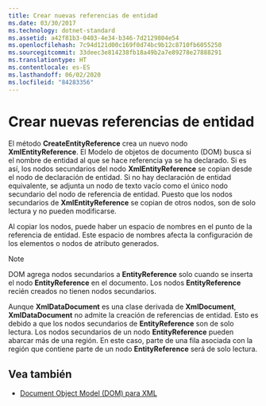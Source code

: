 ```yaml
---
title: Crear nuevas referencias de entidad
ms.date: 03/30/2017
ms.technology: dotnet-standard
ms.assetid: a42f81b3-0403-4e34-b346-7d2129804e54
ms.openlocfilehash: 7c94d121d00c169f0d74bc9b12c8710fb6055250
ms.sourcegitcommit: 33deec3e814238fb18a49b2a7e89278e27888291
ms.translationtype: HT
ms.contentlocale: es-ES
ms.lasthandoff: 06/02/2020
ms.locfileid: "84283356"
---
```

# <a name="creating-new-entity-references"></a>Crear nuevas referencias de entidad
El método **CreateEntityReference** crea un nuevo nodo **XmlEntityReference**. El Modelo de objetos de documento (DOM) busca si el nombre de entidad al que se hace referencia ya se ha declarado. Si es así, los nodos secundarios del nodo **XmlEntityReference** se copian desde el nodo de declaración de entidad. Si no hay declaración de entidad equivalente, se adjunta un nodo de texto vacío como el único nodo secundario del nodo de referencia de entidad. Puesto que los nodos secundarios de **XmlEntityReference** se copian de otros nodos, son de solo lectura y no pueden modificarse.  
  
 Al copiar los nodos, puede haber un espacio de nombres en el punto de la referencia de entidad. Este espacio de nombres afecta la configuración de los elementos o nodos de atributo generados.  
  
> [!NOTE]
> DOM agrega nodos secundarios a **EntityReference** solo cuando se inserta el nodo **EntityReference** en el documento. Los nodos **EntityReference** recién creados no tienen nodos secundarios.  
  
 Aunque **XmlDataDocument** es una clase derivada de **XmlDocument**, **XmlDataDocument** no admite la creación de referencias de entidad. Esto es debido a que los nodos secundarios de **EntityReference** son de solo lectura. Los nodos secundarios de un nodo **EntityReference** pueden abarcar más de una región. En este caso, parte de una fila asociada con la región que contiene parte de un nodo **EntityReference** será de solo lectura.  
  
## <a name="see-also"></a>Vea también

- [Document Object Model (DOM) para XML](xml-document-object-model-dom.md)
